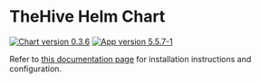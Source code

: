 # TheHive Helm Chart

[![Chart version 0.3.6](https://img.shields.io/badge/Chart_version-0.3.6-blue.svg?logo=helm)](https://github.com/StrangeBeeCorp/helm-charts/releases/tag/thehive-0.3.6) [![App version 5.5.7-1](https://img.shields.io/badge/App_version-5.5.7--1-blue)](https://docs.strangebee.com/thehive/release-notes/release-notes-5.5/)

Refer to [this documentation page](https://docs.strangebee.com/thehive/installation/kubernetes/) for installation instructions and configuration.
